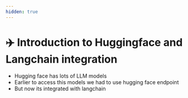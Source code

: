 ```yaml
---
hidden: true
---
```


# ✈️ Introduction to Huggingface and Langchain integration

* Hugging face has lots of LLM models
* Earlier to access this models we had to use hugging face endpoint
* But now its integrated with langchain
